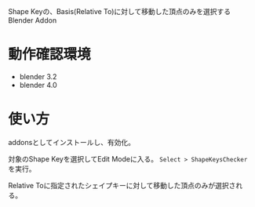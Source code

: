 Shape Keyの、Basis(Relative To)に対して移動した頂点のみを選択するBlender Addon

# 動作確認環境
* blender 3.2
* blender 4.0

# 使い方
addonsとしてインストールし、有効化。

対象のShape Keyを選択してEdit Modeに入る。
`Select > ShapeKeysChecker`
を実行。

Relative Toに指定されたシェイプキーに対して移動した頂点のみが選択される。
